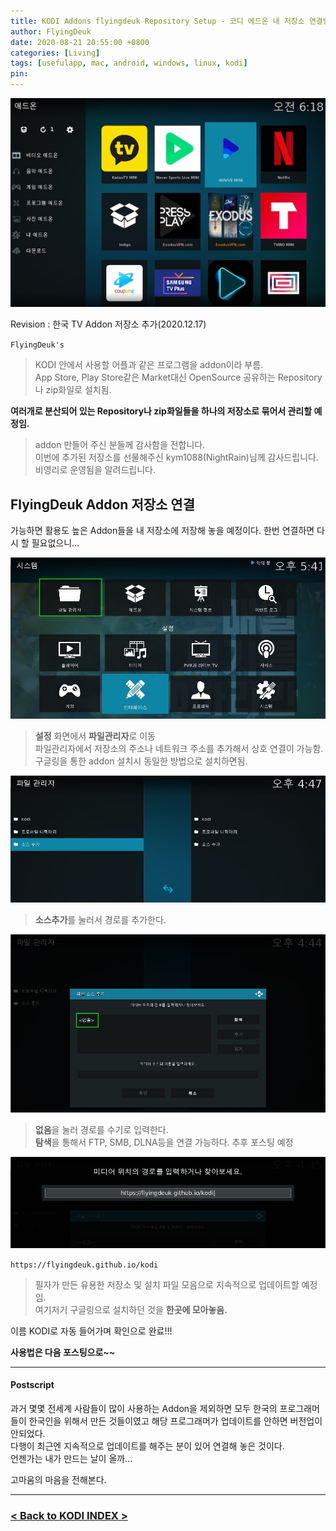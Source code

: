 ```yaml
---
title: KODI Addons flyingdeuk Repository Setup - 코디 에드온 내 저장소 연결법 (Feat. flyingdeuk Repository)
author: FlyingDeuk
date: 2020-08-21 20:55:00 +0800
categories: [Living]
tags: [usefulapp, mac, android, windows, linux, kodi]
pin:
---
```


![kodi_addon](/img/living/kodi/kodi_addon0.jpg)

Revision : 한국 TV Addon 저장소 추가(2020.12.17)

`FlyingDeuk's`
> KODI 안에서 사용할 어플과 같은 프로그램을 addon이라 부름. <br>
App Store, Play Store같은 Market대신 OpenSource 공유하는 Repository나 zip화일로 설치됨. <br>

__여러개로 분산되어 있는 Repository나 zip화일들을 하나의 저장소로 묶어서 관리할 예정임.__
> addon 만들어 주신 분들께 감사함을 전합니다. <br>
이번에 추가된 저장소를 선물해주신 kym1088(NightRain)님께 감사드립니다. 비영리로 운영됨을 알려드립니다.

## FlyingDeuk Addon 저장소 연결
가능하면 활용도 높은 Addon들을 내 저장소에 저장해 놓을 예정이다. 한번 연결하면 다시 할 필요없으니...

![kodi_addsrc0](/img/living/kodi/kodi_addsrc0.jpg)
> **설정** 화면에서 **파일관리자**로 이동 <br>
파일관리자에서 저장소의 주소나 네트워크 주소를 추가해서 상호 연결이 가능함. <br>
구글링을 통한 addon 설치시 동일한 방법으로 설치하면됨.

![kodi_addsrc](/img/living/kodi/kodi_addsrc.jpg)
> **소스추가**를 눌러서 경로를 추가한다.

![kodi_addsrc1](/img/living/kodi/kodi_addsrc1.jpg)
> **없음**을 눌러 경로를 수기로 입력한다. <br>
**탐색**을 통해서 FTP, SMB, DLNA등을 연결 가능하다. 추후 포스팅 예정

![kodi_addsrc2](/img/living/kodi/kodi_addsrc2.jpg)

`https://flyingdeuk.github.io/kodi`
> 필자가 만든 유용한 저장소 및 설치 파일 모음으로 지속적으로 업데이트할 예정임. <br>
여기저기 구글링으로 설치하던 것을 **한곳에 모아놓음.**

이름 KODI로 자동 들어가며 확인으로 완료!!!

**사용법은 다음 포스팅으로~~**

-------

#### Postscript
과거 몇몇 전세계 사람들이 많이 사용하는 Addon을 제외하면 모두 한국의 프로그래머들이 한국인을 위해서 만든 것들이였고 해당 프로그래머가 업데이트를 안하면 버전업이 안되었다. <br>
다행이 최근엔 지속적으로 업데이트를 해주는 분이 있어 연결해 놓은 것이다. <br>
언젠가는 내가 만드는 날이 올까...

고마움의 마음을 전해본다.

---------

### [< Back to KODI INDEX >](/posts/KODI/)
